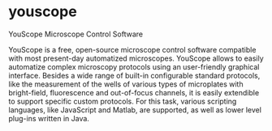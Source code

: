 # youscope
YouScope Microscope Control Software

YouScope is a free, open-source microscope control software compatible with most present-day automatized microscopes. YouScope allows to easily automatize complex microscopy protocols using an user-friendly graphical interface. Besides a wide range of built-in configurable standard protocols, like the measurement of the wells of various types of microplates with bright-field, fluorescence and out-of-focus channels, it is easily extendible to support specific custom protocols. For this task, various scripting languages, like JavaScript and Matlab, are supported, as well as lower level plug-ins written in Java.
